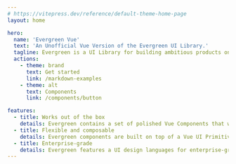 ```yaml
---
# https://vitepress.dev/reference/default-theme-home-page
layout: home

hero:
  name: 'Evergreen Vue'
  text: 'An Unofficial Vue Version of the Evergreen UI Library.'
  tagline: Evergreen is a UI Library for building ambitious products on the web.
  actions:
    - theme: brand
      text: Get started
      link: /markdown-examples
    - theme: alt
      text: Components
      link: /components/button

features:
  - title: Works out of the box
    details: Evergreen contains a set of polished Vue Components that work out of the box.
  - title: Flexible and composable
    details: Evergreen components are built on top of a Vue UI Primitive for endless composability.
  - title: Enterprise-grade
    details: Evergreen features a UI design languages for enterprise-grade web applications.
---
```

